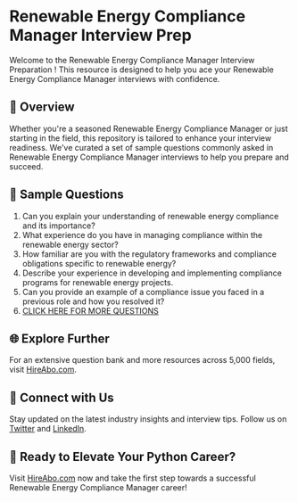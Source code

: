 # Renewable Energy Compliance Manager Interview Prep

Welcome to the Renewable Energy Compliance Manager Interview Preparation ! This resource is designed to help you ace your Renewable Energy Compliance Manager interviews with confidence.

## 🚀 Overview

Whether you're a seasoned Renewable Energy Compliance Manager or just starting in the field, this repository is tailored to enhance your interview readiness. We've curated a set of sample questions commonly asked in Renewable Energy Compliance Manager interviews to help you prepare and succeed.

## 📝 Sample Questions

1. Can you explain your understanding of renewable energy compliance and its importance?
2. What experience do you have in managing compliance within the renewable energy sector?
3. How familiar are you with the regulatory frameworks and compliance obligations specific to renewable energy?
4. Describe your experience in developing and implementing compliance programs for renewable energy projects.
5. Can you provide an example of a compliance issue you faced in a previous role and how you resolved it?
6. [CLICK HERE FOR MORE QUESTIONS](https://hireabo.com/job/20_0_25/Renewable%20Energy%20Compliance%20Manager)

## 🌐 Explore Further

For an extensive question bank and more resources across 5,000 fields, visit [HireAbo.com](https://www.hireabo.com).

## 📱 Connect with Us

Stay updated on the latest industry insights and interview tips. Follow us on [Twitter](https://twitter.com/hireabo) and [LinkedIn](https://www.linkedin.com/in/hire-abo-3609972a8/).

## 🚀 Ready to Elevate Your Python Career?

Visit [HireAbo.com](https://www.hireabo.com) now and take the first step towards a successful Renewable Energy Compliance Manager career!